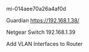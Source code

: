 mi-014aee70a26a4af0d

Guardian https://192.168.1.38/

Netgear Switch 192.168.1.39

Add VLAN Interfaces to Router
